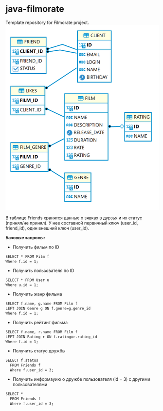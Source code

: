 # java-filmorate
Template repository for Filmorate project.
![img.png](img.png)

В таблице Friends хранятся данные о зявках в дурзья и их статус (принял/не принял).
У нее составной первичный ключ (user_id, friend_id), один внешний ключ (user_id).

__Базовые запросы:__

- Получить фильм по ID  
```
SELECT * FROM Film f
Where f.id = 1;
```
- Получить пользователя по ID  
```
SELECT * FROM User u
Where u.id = 1;
```
- Получить жанр фильма 
```
SELECT f.name, g.name FROM Film f
LEFT JOIN Genre g ON f.genre=g.genre_id
Where f.id = 1;
```
- Получить рейтинг фильма 
```
SELECT f.name, r.name FROM Film f
LEFT JOIN Rating r ON f.rating=r.rating_id
Where f.id = 1;
```
- Получить статус дружбы
```
SELECT f.status
  FROM Friends f
  Where f.user_id = 3;
```
- Получить информауию о дружбе пользователя (id = 3) с другими пользователями 
```
SELECT *
  FROM Friends f
  Where f.user_id = 3;
```